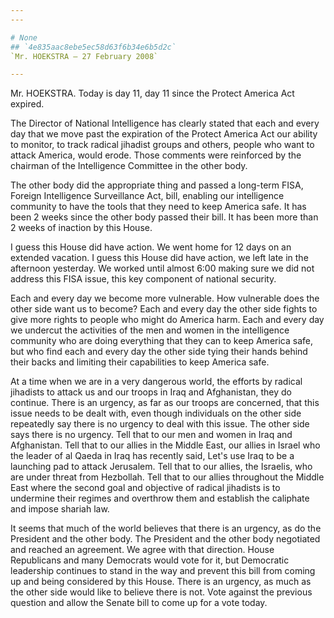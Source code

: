 ```yaml
---
---

# None
## `4e835aac8ebe5ec58d63f6b34e6b5d2c`
`Mr. HOEKSTRA — 27 February 2008`

---
```



Mr. HOEKSTRA. Today is day 11, day 11 since the Protect America Act 
expired.

The Director of National Intelligence has clearly stated that each 
and every day that we move past the expiration of the Protect America 
Act our ability to monitor, to track radical jihadist groups and 
others, people who want to attack America, would erode. Those comments 
were reinforced by the chairman of the Intelligence Committee in the 
other body.

The other body did the appropriate thing and passed a long-term FISA, 
Foreign Intelligence Surveillance Act, bill, enabling our intelligence 
community to have the tools that they need to keep America safe. It has 
been 2 weeks since the other body passed their bill. It has been more 
than 2 weeks of inaction by this House.

I guess this House did have action. We went home for 12 days on an 
extended vacation. I guess this House did have action, we left late in 
the afternoon yesterday. We worked until almost 6:00 making sure we did 
not address this FISA issue, this key component of national security.

Each and every day we become more vulnerable. How vulnerable does the 
other side want us to become? Each and every day the other side fights 
to give more rights to people who might do America harm. Each and every 
day we undercut the activities of the men and women in the intelligence 
community who are doing everything that they can to keep America safe, 
but who find each and every day the other side tying their hands behind 
their backs and limiting their capabilities to keep America safe.

At a time when we are in a very dangerous world, the efforts by 
radical jihadists to attack us and our troops in Iraq and Afghanistan, 
they do continue. There is an urgency, as far as our troops are 
concerned, that this issue needs to be dealt with, even though 
individuals on the other side repeatedly say there is no urgency to 
deal with this issue. The other side says there is no urgency. Tell 
that to our men and women in Iraq and Afghanistan. Tell that to our 
allies in the Middle East, our allies in Israel who the leader of al 
Qaeda in Iraq has recently said, Let's use Iraq to be a launching pad 
to attack Jerusalem. Tell that to our allies, the Israelis, who are 
under threat from Hezbollah. Tell that to our allies throughout the 
Middle East where the second goal and objective of radical jihadists is 
to undermine their regimes and overthrow them and establish the 
caliphate and impose shariah law.

It seems that much of the world believes that there is an urgency, as 
do the President and the other body. The President and the other body 
negotiated and reached an agreement. We agree with that direction. 
House Republicans and many Democrats would vote for it, but Democratic 
leadership continues to stand in the way and prevent this bill from 
coming up and being considered by this House. There is an urgency, as 
much as the other side would like to believe there is not. Vote against 
the previous question and allow the Senate bill to come up for a vote 
today.